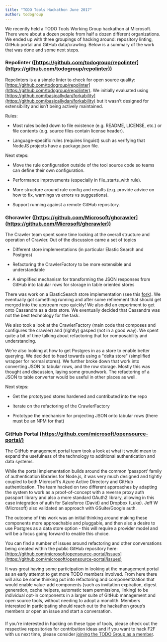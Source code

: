 ```yaml
---
title: "TODO Tools Hackathon June 2017"
author: todogroup
---
```


We recently held a TODO Tools Working Group hackathon at Microsoft. There were about a dozen people from half a dozen different organizations. We ended up with three groupings of hacking around: repository linting, GitHub portal and GitHub data/crawling. Below is a summary of the work that was done and some next steps.

### Repolinter ([https://github.com/todogroup/repolinter](https://github.com/todogroup/repolinter))

Repolinters is a a simple linter to check for open source quality: [https://github.com/todogroup/repolinter](https://github.com/todogroup/repolinter). We initially evaluated using [https://github.com/basicallydan/forkability](https://github.com/basicallydan/forkability) but it wasn’t designed for extensibility and isn’t being actively maintained.

Rules:

* Most rules boiled down to file existence (e.g. README, LICENSE, etc.) or file contents (e.g. source files contain license header).

* Language-specific rules (requires linguist) such as verifying that NodeJS projects have a package.json file.

Next steps:

* Move the rule configuration outside of the tool source code so teams can define their own configuration.

* Performance improvements (especially in file_starts_with rule).

* More structure around rule config and results (e.g. provide advice on how to fix, warnings vs errors vs suggestions).

* Support running against a remote GitHub repository.

### Ghcrawler ([https://github.com/Microsoft/ghcrawler](https://github.com/Microsoft/ghcrawler))

The Crawler team spent some time looking at the overall structure and operation of Crawler.  Out of the discussion came a set of topics

* Different store implementations (in particular Elastic Search and Postgres)

* Refactoring the CrawlerFactory to be more extensible and understandable

* A simplified mechanism for transforming the JSON responses from GitHub into tabular rows for storage in table oriented stores

There was work on a ElasticSearch store implementation (see this [fork](https://github.com/craigez/ghcrawler)). We eventually got something running and after some refinement that should get merged into the upstream repo quickly! We also did an experiment to get onto Cassandra as a data store.  We eventually decided that Cassandra was not the best technology for the task.

We also took a look at the CrawlerFactory (main code that composes and configures the crawler) and (rightly) gasped (not in a good way).  We spent quite a bit of time talking about refactoring that for composability and understanding. 

We’re also looking at how to get Postgres in as a store to enable better querying.  We decided to head towards using a "delta store" (simplified wrapper for normal stores).  We further broke down that work into converting JSON to tabular rows, and the row storage.  Mostly this was thought and discussion, laying some groundwork.  The refactoring of a JSON to table converter would be useful in other places as well.

Next steps:

* Get the prototyped stores hardened and contributed into the repo

* Iterate on the refactoring of the CrawlerFactory

* Prototype the mechanism for projecting JSON onto tabular rows (there must be an NPM for that)

### GitHub Portal ([https://github.com/microsoft/opensource-portal/)](https://github.com/microsoft/opensource-portal/)

The GitHub management portal team took a look at what it would mean to expand the usefulness of the technology to additional authentication and data systems.

While the portal implementation builds around the common ‘passport’ family of authentication libraries for Node.js, it was very much designed and tightly coupled to both Microsoft’s Azure Active Directory and GitHub authentication. The team hacked on two different approaches by adapting the system to work as a proof-of-concept with a reverse proxy auth passport library and also a more standard OAuth2 library, allowing in this case integration of auth for Salesforce (David) and Dropbox (Luke). Jeff W (Microsoft) also validated an approach with GSuite/Google auth.

The outcome of this work was an initial thinking around making these components more approachable and pluggable, and then also a desire to use Postgres as a data store option - this will require a provider model and will be a focus going forward to enable this choice.

You can find a number of issues around refactoring and other conversations being created within the public GitHub repository here: [https://github.com/microsoft/opensource-portal/issues](https://github.com/microsoft/opensource-portal/issues)

It was great having some participation in looking at the management portal as an early attempt to get more TODO members involved. From here there will also be some thinking put into refactoring and componentization that would enable value-add components (such as invitation expiration, digest generation, cache helpers, automatic team permissions, linking) to be individual opt-in components in a larger suite of GitHub management and open source tools, without needing to adopt a monolith. Members interested in participating should reach out to the hackathon group’s members or open an issue and start a conversation.

###

If you're interested in hacking on these type of tools, please check out the respective repositories for contribution ideas and if you want to hack F2F with us next time, please consider [joining the TODO Group as a member](mailto:info@todogroup.org).